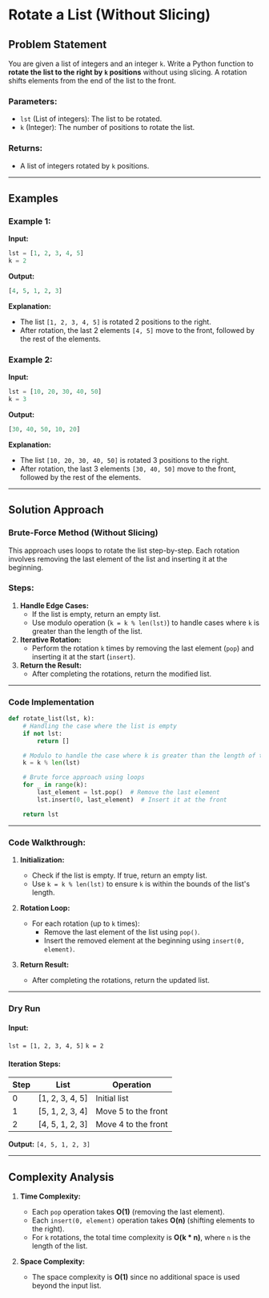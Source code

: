 # Rotate a List (Without Slicing)

## Problem Statement

You are given a list of integers and an integer `k`. Write a Python function to **rotate the list to the right by `k` positions** without using slicing. A rotation shifts elements from the end of the list to the front.

### Parameters:
- `lst` (List of integers): The list to be rotated.
- `k` (Integer): The number of positions to rotate the list.

### Returns:
- A list of integers rotated by `k` positions.

---

## Examples

### Example 1:
**Input:**
```python
lst = [1, 2, 3, 4, 5]
k = 2
```
**Output:**
```python
[4, 5, 1, 2, 3]
```
**Explanation:**
- The list `[1, 2, 3, 4, 5]` is rotated 2 positions to the right.
- After rotation, the last 2 elements `[4, 5]` move to the front, followed by the rest of the elements.

### Example 2:
**Input:**
```python
lst = [10, 20, 30, 40, 50]
k = 3
```
**Output:**
```python
[30, 40, 50, 10, 20]
```
**Explanation:**
- The list `[10, 20, 30, 40, 50]` is rotated 3 positions to the right.
- After rotation, the last 3 elements `[30, 40, 50]` move to the front, followed by the rest of the elements.

---

## Solution Approach

### Brute-Force Method (Without Slicing)
This approach uses loops to rotate the list step-by-step. Each rotation involves removing the last element of the list and inserting it at the beginning.

### Steps:
1. **Handle Edge Cases:**
   - If the list is empty, return an empty list.
   - Use modulo operation (`k = k % len(lst)`) to handle cases where `k` is greater than the length of the list.
2. **Iterative Rotation:**
   - Perform the rotation `k` times by removing the last element (`pop`) and inserting it at the start (`insert`).
3. **Return the Result:**
   - After completing the rotations, return the modified list.

---

### Code Implementation
```python
def rotate_list(lst, k):
    # Handling the case where the list is empty
    if not lst:
        return []

    # Modulo to handle the case where k is greater than the length of the list
    k = k % len(lst)

    # Brute force approach using loops
    for _ in range(k):
        last_element = lst.pop()  # Remove the last element
        lst.insert(0, last_element)  # Insert it at the front

    return lst
```

---

### Code Walkthrough:
1. **Initialization:**
   - Check if the list is empty. If true, return an empty list.
   - Use `k = k % len(lst)` to ensure `k` is within the bounds of the list's length.

2. **Rotation Loop:**
   - For each rotation (up to `k` times):
     - Remove the last element of the list using `pop()`.
     - Insert the removed element at the beginning using `insert(0, element)`.

3. **Return Result:**
   - After completing the rotations, return the updated list.

---

### Dry Run
#### Input:
`lst = [1, 2, 3, 4, 5]`
`k = 2`

#### Iteration Steps:
| Step | List          | Operation             |
|------|---------------|-----------------------|
| 0    | [1, 2, 3, 4, 5] | Initial list         |
| 1    | [5, 1, 2, 3, 4] | Move 5 to the front |
| 2    | [4, 5, 1, 2, 3] | Move 4 to the front |

**Output:** `[4, 5, 1, 2, 3]`

---

## Complexity Analysis

1. **Time Complexity:**
   - Each `pop` operation takes **O(1)** (removing the last element).
   - Each `insert(0, element)` operation takes **O(n)** (shifting elements to the right).
   - For `k` rotations, the total time complexity is **O(k * n)**, where `n` is the length of the list.

2. **Space Complexity:**
   - The space complexity is **O(1)** since no additional space is used beyond the input list.


